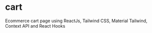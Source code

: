 # cart
Ecommerce cart page using ReactJs, Tailwind CSS, Material Tailwind, Context API and React Hooks
